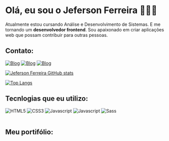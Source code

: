 # Olá, eu sou o Jeferson Ferreira 🧑🏽‍💻

<p>
Atualmente estou cursando Análise e Desenvolvimento de Sistemas. E me tornando um <strong>desenvolvedor frontend</strong>. Sou apaixonado em criar aplicações web que possam contribuir para outras pessoas.
</p>


## Contato:
[![Blog](https://img.shields.io/badge/Microsoft_Outlook-0078D4?style=for-the-badge&logo=microsoft-outlook&logoColor=white)](https://outlook.live.com/mail/0/)
[![Blog](https://img.shields.io/badge/LinkedIn-0077B5?style=for-the-badge&logo=linkedin&logoColor=white)](https://www.linkedin.com/in/jeferson-ferreira-934abb234/)
[![Blog](https://img.shields.io/badge/WhatsApp-25D366?style=for-the-badge&logo=whatsapp&logoColor=white)](https://www.linkedin.com/in/jeferson-ferreira-934abb234/)

[![Jeferson Ferreira GitHub stats](https://github-readme-stats.vercel.app/api?username=jefersonferreira27&show_icons=true&theme=dracula)](https://github.com/jefersonferreira27)

[![Top Langs](https://github-readme-stats.vercel.app/api/top-langs/?username=jefersonferreira27&layout=compact&theme=dracula)](https://github.com/jefersonferreira27)




## Tecnlogias que eu utilizo:

<div style="display: inline_block">
    <img alt="HTML5"src="https://img.shields.io/badge/HTML5-E34F26?style=for-the-badge&logo=html5&logoColor=white">
    <img alt="CSS3"src="https://img.shields.io/badge/CSS3-1572B6?style=for-the-badge&logo=css3&logoColor=white">
    <img alt="Javascript"src="https://img.shields.io/badge/JavaScript-F7DF1E?style=for-the-badge&logo=javascript&logoColor=black">
    <img alt="Javascript"src="https://img.shields.io/badge/jQuery-0769AD?style=for-the-badge&logo=jquery&logoColor=white">
    <img alt="Sass"src="https://img.shields.io/badge/Sass-CC6699?style=for-the-badge&logo=sass&logoColor=white"><br><br>
</div>

## Meu portifólio:

<div>   
</div>










